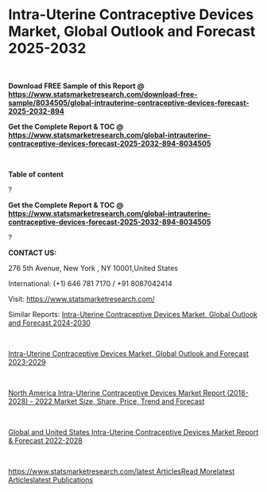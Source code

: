 <h1>Intra-Uterine Contraceptive Devices Market, Global Outlook and Forecast 2025-2032</h1><br/><p><strong>Download FREE Sample of this Report @ <a href="https://www.statsmarketresearch.com/download-free-sample/8034505/global-intrauterine-contraceptive-devices-forecast-2025-2032-894">https://www.statsmarketresearch.com/download-free-sample/8034505/global-intrauterine-contraceptive-devices-forecast-2025-2032-894</a></strong></p>
 
 
 
 <div><b>Get the Complete Report & TOC @ <a href="https://www.statsmarketresearch.com/global-intrauterine-contraceptive-devices-forecast-2025-2032-894-8034505">https://www.statsmarketresearch.com/global-intrauterine-contraceptive-devices-forecast-2025-2032-894-8034505</a></b></div>
 
 
 
 <p><br />
 
 <b>Table of content</b></p>
 
 
 
 <p>? </p>
 
 
 
 <div><b>Get the Complete Report & TOC @ <a href="https://www.statsmarketresearch.com/global-intrauterine-contraceptive-devices-forecast-2025-2032-894-8034505">https://www.statsmarketresearch.com/global-intrauterine-contraceptive-devices-forecast-2025-2032-894-8034505</a></b></div>
 
 
 
 <p>? </p>
 
 
 
 <p><b>CONTACT US:</b><br />
 
 276 5th Avenue, New York , NY 10001,United States<br />
 
 International: (+1) 646 781 7170 / +91 8087042414<br />
 
 Visit: <a href="https://www.statsmarketresearch.com/">https://www.statsmarketresearch.com/</a><br />
 
 Similar Reports: <a href="https://www.statsmarketresearch.com/global-intrauterine-contraceptive-devices-forecast-2025-2032-894-8034505">Intra-Uterine Contraceptive Devices Market, Global Outlook and Forecast 2024-2030</a><br />
 
 <br />
 
 <a href="https://www.statsmarketresearch.com/global-intrauterine-contraceptive-devices-forecast-2025-2032-894-8034505">Intra-Uterine Contraceptive Devices Market, Global Outlook and Forecast 2023-2029</a><br />
 
 <br />
 
 <a href="https://www.statsmarketresearch.com/global-intrauterine-contraceptive-devices-forecast-2025-2032-894-8034505">North America Intra-Uterine Contraceptive Devices Market Report (2018-2028) - 2022 Market Size, Share, Price, Trend and Forecast</a><br />
 
 <br />
 
 <a href="https://www.statsmarketresearch.com/global-intrauterine-contraceptive-devices-forecast-2025-2032-894-8034505">Global and United States Intra-Uterine Contraceptive Devices Market Report & Forecast 2022-2028</a><br />
 
 <br />
 
 <a href="https://gyeongbokgung.com">https://www.statsmarketresearch.com/</a><a href="https://hallyeomaritime.com">latest Articles</a><a href="https://jingwansa.com">Read More</a><a href="https://nguoiviet.jp/">latest Articles</a><a href="https://www.intelmarketresearch.com/">latest Publications</a></p>
